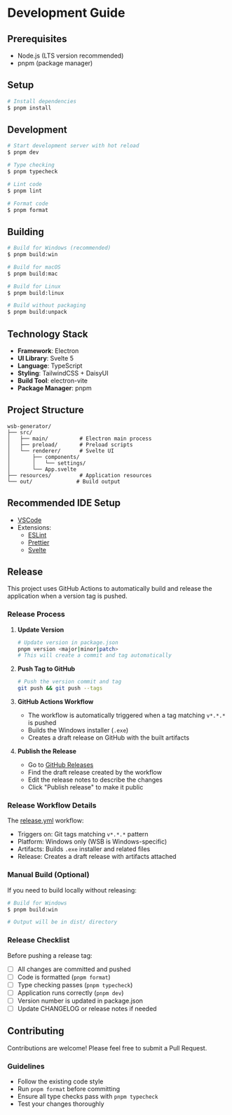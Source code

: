 # Development Guide

## Prerequisites

- Node.js (LTS version recommended)
- pnpm (package manager)

## Setup

```bash
# Install dependencies
$ pnpm install
```

## Development

```bash
# Start development server with hot reload
$ pnpm dev

# Type checking
$ pnpm typecheck

# Lint code
$ pnpm lint

# Format code
$ pnpm format
```

## Building

```bash
# Build for Windows (recommended)
$ pnpm build:win

# Build for macOS
$ pnpm build:mac

# Build for Linux
$ pnpm build:linux

# Build without packaging
$ pnpm build:unpack
```

## Technology Stack

- **Framework**: Electron
- **UI Library**: Svelte 5
- **Language**: TypeScript
- **Styling**: TailwindCSS + DaisyUI
- **Build Tool**: electron-vite
- **Package Manager**: pnpm

## Project Structure

```
wsb-generator/
├── src/
│   ├── main/          # Electron main process
│   ├── preload/       # Preload scripts
│   └── renderer/      # Svelte UI
│       ├── components/
│       │   └── settings/
│       └── App.svelte
├── resources/         # Application resources
└── out/              # Build output
```

## Recommended IDE Setup

- [VSCode](https://code.visualstudio.com/)
- Extensions:
  - [ESLint](https://marketplace.visualstudio.com/items?itemName=dbaeumer.vscode-eslint)
  - [Prettier](https://marketplace.visualstudio.com/items?itemName=esbenp.prettier-vscode)
  - [Svelte](https://marketplace.visualstudio.com/items?itemName=svelte.svelte-vscode)

## Release

This project uses GitHub Actions to automatically build and release the application when a version tag is pushed.

### Release Process

1. **Update Version**
   ```bash
   # Update version in package.json
   pnpm version <major|minor|patch>
   # This will create a commit and tag automatically
   ```

2. **Push Tag to GitHub**
   ```bash
   # Push the version commit and tag
   git push && git push --tags
   ```

3. **GitHub Actions Workflow**
   - The workflow is automatically triggered when a tag matching `v*.*.*` is pushed
   - Builds the Windows installer (`.exe`)
   - Creates a draft release on GitHub with the built artifacts

4. **Publish the Release**
   - Go to [GitHub Releases](https://github.com/masinc/wsb-generator/releases)
   - Find the draft release created by the workflow
   - Edit the release notes to describe the changes
   - Click "Publish release" to make it public

### Release Workflow Details

The [release.yml](.github/workflows/release.yml) workflow:
- Triggers on: Git tags matching `v*.*.*` pattern
- Platform: Windows only (WSB is Windows-specific)
- Artifacts: Builds `.exe` installer and related files
- Release: Creates a draft release with artifacts attached

### Manual Build (Optional)

If you need to build locally without releasing:

```bash
# Build for Windows
$ pnpm build:win

# Output will be in dist/ directory
```

### Release Checklist

Before pushing a release tag:

- [ ] All changes are committed and pushed
- [ ] Code is formatted (`pnpm format`)
- [ ] Type checking passes (`pnpm typecheck`)
- [ ] Application runs correctly (`pnpm dev`)
- [ ] Version number is updated in package.json
- [ ] Update CHANGELOG or release notes if needed

## Contributing

Contributions are welcome! Please feel free to submit a Pull Request.

### Guidelines

- Follow the existing code style
- Run `pnpm format` before committing
- Ensure all type checks pass with `pnpm typecheck`
- Test your changes thoroughly
